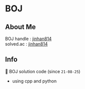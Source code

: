 # BOJ

## About Me

BOJ handle : [jinhan814](https://www.acmicpc.net/user/jinhan814)  
solved.ac : [jinhan814](https://solved.ac/profile/jinhan814)

## Info

📝 BOJ solution code (since `21-08-25`)
- using cpp and python
